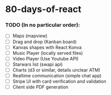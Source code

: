 # 80-days-of-react

### TODO (In no particular order):

- [ ] Maps (mapview)
- [ ] Drag and drop (Kanban board)
- [ ] Kanvas shapes with React Konva
- [ ] Music Player (locally served files)
- [ ] Video Player (Use Youtube API)
- [ ] Starwars list (swapi api)
- [ ] Charts (d3 or similar, details unclear ATM)
- [ ] Realtime communication (simple chat app)
- [ ] Stripe UI with card verification and validation
- [ ] Client side PDF generation
